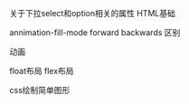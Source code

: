 关于下拉select和option相关的属性 HTML基础


annimation-fill-mode forward backwards 区别

动画



float布局 flex布局 


css绘制简单图形



